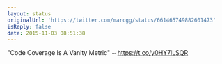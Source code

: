 ```yaml
---
layout: status
originalUrl: 'https://twitter.com/marcgg/status/661465749882601473'
isReply: false
date: 2015-11-03 08:51:38
---
```


"Code Coverage Is A Vanity Metric" ~ https://t.co/y0HY7lLSQR
